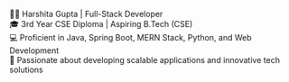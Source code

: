 👩‍💻 Harshita Gupta | Full-Stack Developer  
🎓 3rd Year CSE Diploma | Aspiring B.Tech (CSE)  
💻 Proficient in Java, Spring Boot, MERN Stack, Python, and Web Development  
🚀 Passionate about developing scalable applications and innovative tech solutions  
